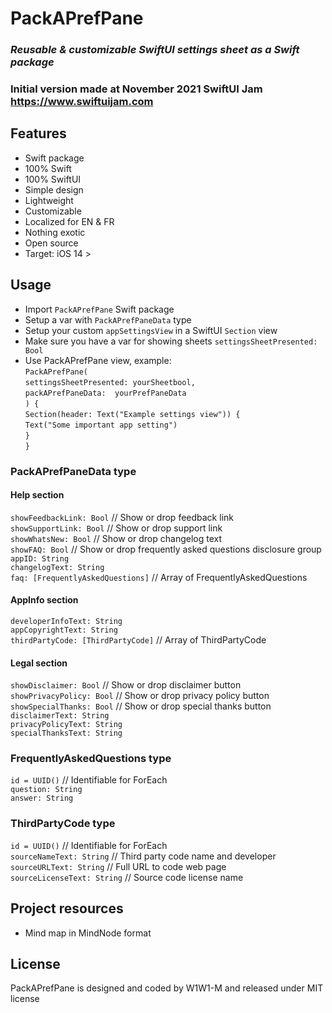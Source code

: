 # **PackAPrefPane**

### *Reusable & customizable SwiftUI settings sheet as a Swift package*
### Initial version made at November 2021 SwiftUI Jam https://www.swiftuijam.com

## Features
* Swift package
* 100% Swift
* 100% SwiftUI
* Simple design
* Lightweight
* Customizable
* Localized for EN & FR
* Nothing exotic
* Open source
* Target: iOS 14 >

## Usage
* Import `PackAPrefPane` Swift package
* Setup a var with `PackAPrefPaneData` type
* Setup your custom `appSettingsView` in a SwiftUI `Section` view
* Make sure you have a var for showing sheets `settingsSheetPresented: Bool`
* Use PackAPrefPane view, example:  
`PackAPrefPane(`  
    `settingsSheetPresented: yourSheetbool,`  
    `packAPrefPaneData:  yourPrefPaneData`  
`) {`  
    `Section(header: Text("Example settings view")) {`  
        `Text("Some important app setting")`  
    `}`  
`}`  

### PackAPrefPaneData type
#### Help section
`showFeedbackLink: Bool` // Show or drop feedback link  
`showSupportLink: Bool` // Show or drop support link  
`showWhatsNew: Bool` // Show or drop changelog text  
`showFAQ: Bool` // Show or drop frequently asked questions disclosure group  
`appID: String`  
`changelogText: String`  
`faq: [FrequentlyAskedQuestions]` // Array of FrequentlyAskedQuestions  
#### AppInfo section
`developerInfoText: String`  
`appCopyrightText: String`  
`thirdPartyCode: [ThirdPartyCode]` // Array of ThirdPartyCode  
#### Legal section
`showDisclaimer: Bool` // Show or drop disclaimer button  
`showPrivacyPolicy: Bool` // Show or drop privacy policy button  
`showSpecialThanks: Bool` // Show or drop special thanks button  
`disclaimerText: String`  
`privacyPolicyText: String`  
`specialThanksText: String`  

### FrequentlyAskedQuestions type
`id = UUID()` // Identifiable for ForEach  
`question: String`  
`answer: String`  

### ThirdPartyCode type
`id = UUID()` // Identifiable for ForEach  
`sourceNameText: String` // Third party code name and developer  
`sourceURLText: String` // Full URL to code web page  
`sourceLicenseText: String` // Source code license name  

## Project resources
* Mind map in MindNode format

## License
PackAPrefPane is designed and coded by W1W1-M and released under MIT license
